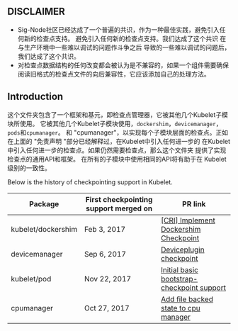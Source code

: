 ## DISCLAIMER
- Sig-Node社区已经达成了一个普遍的共识，作为一种最佳实践，避免引入任何新的检查点支持。
避免引入任何新的检查点支持。我们达成了这个共识
在与生产环境中一些难以调试的问题作斗争之后
导致的一些难以调试的问题后，我们达成了这个共识。
- 对检查点数据结构的任何改变都会被认为是不兼容的，如果一个组件需要确保阅读旧格式的检查点文件的向后兼容性，它应该添加自己的处理方法。

## Introduction
这个文件夹包含了一个框架和基元，即检查点管理器，它被其他几个Kubelet子模块所使用。
它被其他几个Kubelet子模块使用，`dockershim`，`devicemanager`，`pods`和`cpumanager`。
和 "cpumanager"，以实现每个子模块层面的检查点。正如
在上面的 "免责声明 "部分已经解释过，在Kubelet中引入任何进一步的
在Kubelet中引入任何进一步的检查点。如果仍然需要检查点，那么这个文件夹
提供了实现检查点的通用API和框架。
在所有的子模块中使用相同的API将有助于在
Kubelet级别的一致性。

Below is the history of checkpointing support in Kubelet.

| Package | First checkpointing support merged on | PR link |
| ------- | --------------------------------------| ------- |
|kubelet/dockershim | Feb 3, 2017 | [[CRI] Implement Dockershim Checkpoint](https://github.com/kubernetes/kubernetes/pull/39903)
|devicemanager| Sep 6, 2017 | [Deviceplugin checkpoint](https://github.com/kubernetes/kubernetes/pull/51744)
| kubelet/pod | Nov 22, 2017 | [Initial basic bootstrap-checkpoint support](https://github.com/kubernetes/kubernetes/pull/50984)
|cpumanager| Oct 27, 2017 |[Add file backed state to cpu manager ](https://github.com/kubernetes/kubernetes/pull/54408)

